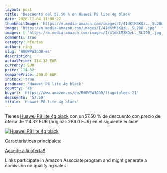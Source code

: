 ```yaml
---
layout: post
title: 'Descuento del 57.50 % en Huawei P8 lite 4g black'
date: 2020-11-04 11:00:27
thumbnailImage: 'https://m.media-amazon.com/images/I/41dKtM3KQzL._SL200_.jpg'
image: 'https://m.media-amazon.com/images/I/41dKtM3KQzL._SL200_.jpg'
images: [ 'https://m.media-amazon.com/images/I/41dKtM3KQzL._SL200_.jpg' ]
comments: true
category: ofertas
author: ring
slug: 'B00WPW3CQ0-es'
description:
actualPrice: 114.32 EUR
currency: EUR
price: 114.32
comparePrice: 269.0 EUR
inStock: true
prodname: 'Huawei P8 lite 4g black'
country: 'es'
buyurl: 'https://www.amazon.es/dp/B00WPW3CQ0/?tag=tolees-21'
descuento: '57.50'
titulo: 'Huawei P8 lite 4g black'
---
```


Tienes [Huawei P8 lite 4g black](https://www.amazon.es/dp/B00WPW3CQ0/?tag=tolees-21) con un 57.50 % de descuento con precio de oferta de 114.32 EUR (original: 269.0 EUR) en el siguiente enlace!

[![Huawei P8 lite 4g black](https://m.media-amazon.com/images/I/41dKtM3KQzL._SL200_.jpg)](https://www.amazon.es/dp/B00WPW3CQ0/?tag=tolees-21)

Características principales:


[Accede a la oferta!!](https://www.amazon.es/dp/B00WPW3CQ0/?tag=tolees-21)

Links participate in Amazon Associate program and might generate a comission on qualifying sales


